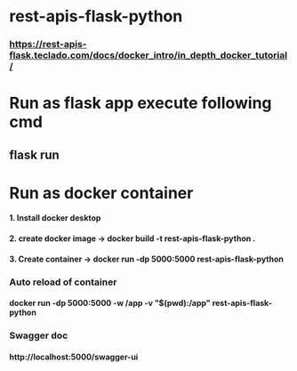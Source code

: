 # rest-apis-flask-python
### https://rest-apis-flask.teclado.com/docs/docker_intro/in_depth_docker_tutorial/
# Run as flask app execute following cmd
## flask run

# Run as docker container
#### 1. Install docker desktop
#### 2. create docker image -> docker build -t rest-apis-flask-python .
#### 3. Create container -> docker run -dp 5000:5000 rest-apis-flask-python

### Auto reload of container
#### docker run -dp 5000:5000 -w /app -v "$(pwd):/app" rest-apis-flask-python   

### Swagger doc
#### http://localhost:5000/swagger-ui

